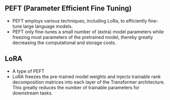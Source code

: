 ## PEFT (Parameter Efficient Fine Tuning)

- PEFT employs various techniques, including LoRa, to efficiently fine-tune large language models.
- PEFT only fine-tunes a small number of (extra) model parameters while freezing most parameters of the pretrained model, thereby greatly decreasing the computational and storage costs.


## LoRA
- A type of PEFT
- LoRA freezes the pre-trained model weights and injects trainable rank decomposition matrices into each layer of the Transformer architecture. This greatly reduces the number of trainable parameters for downstream tasks.
